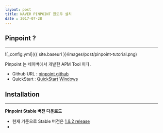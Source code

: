 ```yaml
---
layout: post
title: NAVER PINPOINT 윈도우 설치
date : 2017-07-28
---
```


## Pinpoint ?
***
![_config.yml]({{ site.baseurl }}/images/post/pinpoint-tutorial.png)

Pinpoint 는 네이버에서 개발한 APM Tool 이다.
* Github URL : [pinpoint github](https://github.com/naver/pinpoint)
* QuickStart : [QuickStart Windows](https://github.com/naver/pinpoint/blob/master/quickstart/README.Win.ko.md)


## Installation
***
**Pinpoint Stable 버전 다운로드** 

* 현재 기준으로 Stable 버전은 [1.6.2 release](https://github.com/naver/pinpoint/releases/tag/1.6.2)
* 
